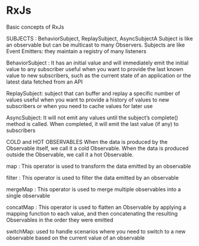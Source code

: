 # RxJs
Basic concepts of RxJs

SUBJECTS : 
BehaviorSubject, ReplaySubject, AsyncSubjectA Subject is like an observable but can be multicast to many Observers.
Subjects are like Event Emitters: they maintain a registry of many listeners

BehaviorSubject : 
It has an initial value and will immediately emit the initial value to any subscriber
useful when you want to provide the last known value to new subscribers, such as the current state of an application or the latest data fetched from an API
 
ReplaySubject: 
subject that can buffer and replay a specific number of values
useful when you want to provide a history of values to new subscribers or when you need to cache values for later use

AsyncSubject: 
It will not emit any values until the subject’s complete() method is called.
When completed, it will emit the last value (if any) to subscribers

COLD and HOT OBSERVABLES 
When the data is produced by the Observable itself, we call it a cold Observable.
When the data is produced outside the Observable, we call it a hot Observable.

map : This operator is used to transform the data emitted by an observable

filter : This operator is used to filter the data emitted by an observable

mergeMap : This operator is used to merge multiple observables into a single observable

concatMap : This operator is used to flatten an Observable by applying a mapping function to each value, and then concatenating the resulting Observables in the order they were emitted

switchMap: used to handle scenarios where you need to switch to a new observable based on the current value of an observable
